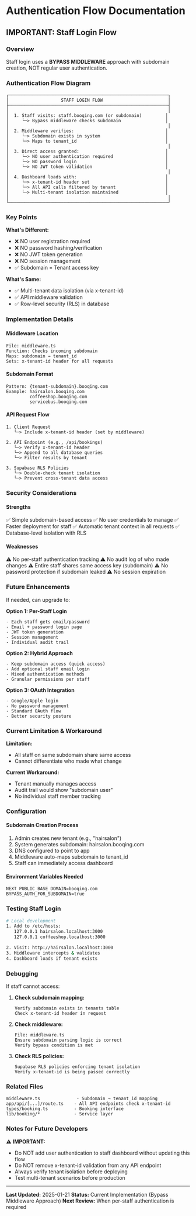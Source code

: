 # Authentication Flow Documentation

## IMPORTANT: Staff Login Flow

### Overview
Staff login uses a **BYPASS MIDDLEWARE** approach with subdomain creation, NOT regular user authentication.

### Authentication Flow Diagram

```
┌─────────────────────────────────────────────────────────────┐
│                    STAFF LOGIN FLOW                         │
├─────────────────────────────────────────────────────────────┤
│                                                             │
│  1. Staff visits: staff.booqing.com (or subdomain)         │
│     └─> Bypass middleware checks subdomain                 │
│                                                             │
│  2. Middleware verifies:                                   │
│     └─> Subdomain exists in system                         │
│     └─> Maps to tenant_id                                  │
│                                                             │
│  3. Direct access granted:                                 │
│     └─> NO user authentication required                    │
│     └─> NO password login                                  │
│     └─> NO JWT token validation                            │
│                                                             │
│  4. Dashboard loads with:                                  │
│     └─> x-tenant-id header set                             │
│     └─> All API calls filtered by tenant                   │
│     └─> Multi-tenant isolation maintained                  │
│                                                             │
└─────────────────────────────────────────────────────────────┘
```

### Key Points

**What's Different:**
- ❌ NO user registration required
- ❌ NO password hashing/verification
- ❌ NO JWT token generation
- ❌ NO session management
- ✅ Subdomain = Tenant access key

**What's Same:**
- ✅ Multi-tenant data isolation (via x-tenant-id)
- ✅ API middleware validation
- ✅ Row-level security (RLS) in database

### Implementation Details

#### Middleware Location
```
File: middleware.ts
Function: Checks incoming subdomain
Maps: subdomain → tenant_id
Sets: x-tenant-id header for all requests
```

#### Subdomain Format
```
Pattern: {tenant-subdomain}.booqing.com
Example: hairsalon.booqing.com
         coffeeshop.booqing.com
         servicebus.booqing.com
```

#### API Request Flow
```
1. Client Request
   └─> Include x-tenant-id header (set by middleware)

2. API Endpoint (e.g., /api/bookings)
   └─> Verify x-tenant-id header
   └─> Append to all database queries
   └─> Filter results by tenant

3. Supabase RLS Policies
   └─> Double-check tenant isolation
   └─> Prevent cross-tenant data access
```

### Security Considerations

#### Strengths
✅ Simple subdomain-based access
✅ No user credentials to manage
✅ Faster deployment for staff
✅ Automatic tenant context in all requests
✅ Database-level isolation with RLS

#### Weaknesses
⚠️  No per-staff authentication tracking
⚠️  No audit log of who made changes
⚠️  Entire staff shares same access key (subdomain)
⚠️  No password protection if subdomain leaked
⚠️  No session expiration

### Future Enhancements

If needed, can upgrade to:

**Option 1: Per-Staff Login**
```
- Each staff gets email/password
- Email + password login page
- JWT token generation
- Session management
- Individual audit trail
```

**Option 2: Hybrid Approach**
```
- Keep subdomain access (quick access)
- Add optional staff email login
- Mixed authentication methods
- Granular permissions per staff
```

**Option 3: OAuth Integration**
```
- Google/Apple login
- No password management
- Standard OAuth flow
- Better security posture
```

### Current Limitation & Workaround

**Limitation:**
- All staff on same subdomain share same access
- Cannot differentiate who made what change

**Current Workaround:**
- Tenant manually manages access
- Audit trail would show "subdomain user"
- No individual staff member tracking

### Configuration

#### Subdomain Creation Process
1. Admin creates new tenant (e.g., "hairsalon")
2. System generates subdomain: hairsalon.booqing.com
3. DNS configured to point to app
4. Middleware auto-maps subdomain to tenant_id
5. Staff can immediately access dashboard

#### Environment Variables Needed
```env
NEXT_PUBLIC_BASE_DOMAIN=booqing.com
BYPASS_AUTH_FOR_SUBDOMAIN=true
```

### Testing Staff Login

```bash
# Local development
1. Add to /etc/hosts:
   127.0.0.1 hairsalon.localhost:3000
   127.0.0.1 coffeeshop.localhost:3000

2. Visit: http://hairsalon.localhost:3000
3. Middleware intercepts & validates
4. Dashboard loads if tenant exists
```

### Debugging

If staff cannot access:

1. **Check subdomain mapping:**
   ```
   Verify subdomain exists in tenants table
   Check x-tenant-id header in request
   ```

2. **Check middleware:**
   ```
   File: middleware.ts
   Ensure subdomain parsing logic is correct
   Verify bypass condition is met
   ```

3. **Check RLS policies:**
   ```
   Supabase RLS policies enforcing tenant isolation
   Verify x-tenant-id is being passed correctly
   ```

### Related Files

```
middleware.ts              - Subdomain → tenant_id mapping
app/api/[...]/route.ts    - All API endpoints check x-tenant-id
types/booking.ts          - Booking interface
lib/booking/*             - Service layer
```

### Notes for Future Developers

⚠️ **IMPORTANT:**
- Do NOT add user authentication to staff dashboard without updating this flow
- Do NOT remove x-tenant-id validation from any API endpoint
- Always verify tenant isolation before deploying
- Test multi-tenant scenarios before production

---

**Last Updated:** 2025-01-21
**Status:** Current Implementation (Bypass Middleware Approach)
**Next Review:** When per-staff authentication is required
